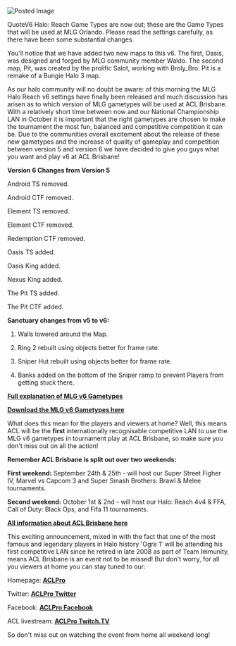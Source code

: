 ![Posted Image](http://wordpress.tools.majorleaguegaming.com/wp-content/uploads/2011/09/orlando_reach_545.jpg)





QuoteV6 Halo: Reach Game Types are now out; these are the Game Types that will be used at MLG Orlando. Please read the settings carefully, as there have been some substantial changes. 





You'll notice that we have added two new maps to this v6. The first, Oasis, was designed and forged by MLG community member Waldo. The second map, Pit, was created by the prolific Salot, working with Broly_Bro. Pit is a remake of a Bungie Halo 3 map.




As our halo community will no doubt be aware: of this morning the MLG Halo Reach v6 settings have finally been released and much discussion has arisen as to which version of MLG gametypes will be used at ACL Brisbane. With a relatively short time between now and our National Championship LAN in October it is important that the right gametypes are chosen to make the tournament the most fun, balanced and competitive competition it can be. Due to the communities overall excitement about the release of these new gametypes and the increase of quality of gameplay and competition between version 5 and version 6 we have decided to give you guys what you want and play v6 at ACL Brisbane!






**Version 6 Changes from Version 5**

Android TS removed.


Android CTF removed.


Element TS removed.


Element CTF removed.


Redemption CTF removed.


Oasis TS added.


Oasis King added.


Nexus King added.


The Pit TS added.


The Pit CTF added.






**Sanctuary changes from v5 to v6:**

1. Walls lowered around the Map.


2. Ring 2 rebuilt using objects better for frame rate.


3. Sniper Hut rebuilt using objects better for frame rate.


4. Banks added on the bottom of the Sniper ramp to prevent Players from getting stuck there.






**[Full explanation of MLG v6 Gametypes](http://www.majorleaguegaming.com/mlg/halo-reach-settings)**





**[Download the MLG v6 Gametypes here](http://www.bungie.net/Stats/Reach/FileShare.aspx?player=MLG%20Gametypes)**




What does this mean for the players and viewers at home? Well, this means ACL will be the 
**first**
 internationally recognisable competitive LAN to use the MLG v6 gametypes in tournament play at ACL Brisbane, so make sure you don't miss out on all the action!






**Remember ACL Brisbane is split out over two weekends:**


**First weekend:**
 September 24th & 25th - will host our Super Street Figher IV, Marvel vs Capcom 3 and Super Smash Brothers: Brawl & Melee tournaments.



**Second weekend:**
 October 1st & 2nd - will host our Halo: Reach 4v4 & FFA, Call of Duty: Black Ops, and Fifa 11 tournaments.






**[All information about ACL Brisbane here](http://www.aclpro.com.au/2011/events/brisbane/acl-brisbane-2011)**




This exciting announcement, mixed in with the fact that one of the most famous and legendary players in Halo history 'Ogre 1' will be attending his first competitive LAN since he retired in late 2008 as part of Team Immunity, means ACL Brisbane is an event not to be missed! But don't worry, for all you viewers at home you can stay tuned to our:


Homepage: 
**[ACLPro](http://www.aclpro.com.au)**

Twitter: 
**[ACLPro Twitter](https://twitter.com/#!/aclpro)**


Facebook: 
**[ACLPro Facebook](http://www.facebook.com/aclpro)**

ACL livestream: 
**[ACLPro Twitch.TV](http://www.twitch.tv/aclpro)**

So don't miss out on watching the event from home all weekend long!